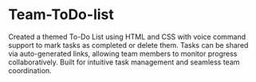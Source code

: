 # Team-ToDo-list
Created a themed To-Do List using HTML and CSS with voice command support to mark tasks as completed or delete them. Tasks can be shared via auto-generated links, allowing team members to monitor progress collaboratively. Built for intuitive task management and seamless team coordination.
